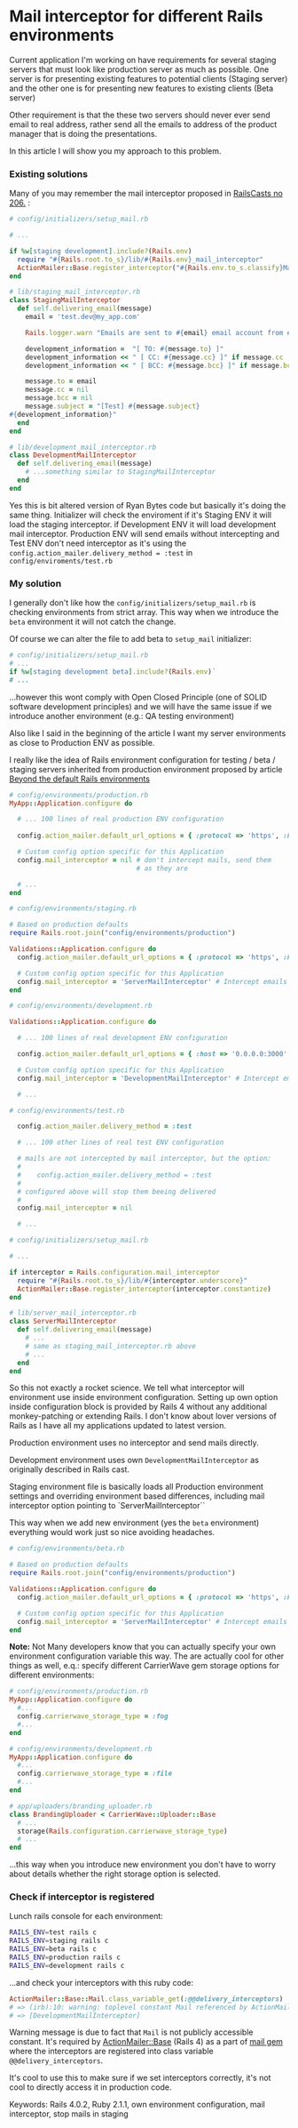 # Mail interceptor for different Rails environments

Current application I'm working on have requirements for several staging
servers that must look like production server as much as possible. One
server is for presenting existing features to potential clients 
(Staging server) and the other one is for presenting new features to 
existing clients (Beta server)

Other requirement is that the these two servers should never ever send
email to real address, rather send all the emails to address of the
product manager that is doing the presentations.

In this article I will show you my approach to this problem.

### Existing solutions

Many of you may remember the mail interceptor proposed in 
[RailsCasts no 206.](http://railscasts.com/episodes/206-action-mailer-in-rails-3) :

```ruby
# config/initializers/setup_mail.rb

# ...

if %w[staging development].include?(Rails.env)
  require "#{Rails.root.to_s}/lib/#{Rails.env}_mail_interceptor"
  ActionMailer::Base.register_interceptor("#{Rails.env.to_s.classify}MailInterceptor".constantize)
end
```

```ruby
# lib/staging_mail_interceptor.rb
class StagingMailInterceptor
  def self.delivering_email(message)
    email = 'test.dev@my_app.com'

    Rails.logger.warn "Emails are sent to #{email} email account from #{Rails.env} env"

    development_information =  "[ TO: #{message.to} ]"
    development_information << " [ CC: #{message.cc} ]" if message.cc
    development_information << " [ BCC: #{message.bcc} ]" if message.bcc

    message.to = email
    message.cc = nil
    message.bcc = nil
    message.subject = "[Test] #{message.subject}
#{development_information}"
  end
end

# lib/development_mail_interceptor.rb
class DevelopmentMailInterceptor
  def self.delivering_email(message)
    # ...something similar to StagingMailInterceptor
  end
end
```

Yes this is bit altered version of Ryan Bytes code but basically it's
doing the same thing. Initializer will check the enviroment if it's
Staging ENV it will load the staging interceptor. if Development ENV it
will load development mail interceptor. Production ENV will send emails
without intercepting and Test ENV don't need interceptor as it's
using the `config.action_mailer.delivery_method = :test` in
`config/enviroments/test.rb`

### My solution

I generally don't like how the `config/initializers/setup_mail.rb` is
checking environments from strict array. This way when we introduce the
`beta` environment it will not catch the change. 

Of course we can alter the file to add beta to `setup_mail` initializer: 

```ruby
# config/initializers/setup_mail.rb
# ...
if %w[staging development beta].include?(Rails.env)`
# ...
```

...however this wont comply with Open Closed Principle (one of SOLID
software development principles) and we will have the same issue if we
introduce another environment (e.g.: QA testing environment)

Also like I said in the beginning of the article I want my server
environments as close to Production ENV as possible.

I really like the idea of  Rails environment configuration for testing / beta /
staging servers inherited from production environment proposed by
article  [Beyond the default Rails environments](http://signalvnoise.com/posts/3535-beyond-the-default-rails-environments)

```ruby
# config/environments/production.rb
MyApp::Application.configure do

  # ... 100 lines of real production ENV configuration
 
  config.action_mailer.default_url_options = { :protocol => 'https', :host => 'my-app.com' }

  # Custom config option specific for this Application
  config.mail_interceptor = nil # don't intercept mails, send them
                                # as they are

  # ...
end
```

```ruby
# config/environments/staging.rb

# Based on production defaults
require Rails.root.join("config/environments/production")

Validations::Application.configure do
  config.action_mailer.default_url_options = { :protocol => 'https', :host => 'my-staging-app.com' }

  # Custom config option specific for this Application
  config.mail_interceptor = 'ServerMailInterceptor' # Intercept emails
end
```

```ruby
# config/environments/development.rb

Validations::Application.configure do

  # ... 100 lines of real development ENV configuration

  config.action_mailer.default_url_options = { :host => '0.0.0.0:3000' }

  # Custom config option specific for this Application
  config.mail_interceptor = 'DevelopmentMailInterceptor' # Intercept emails

  # ...
```

```ruby
# config/environments/test.rb

  config.action_mailer.delivery_method = :test  

  # ... 100 other lines of real test ENV configuration

  # mails are not intercepted by mail interceptor, but the option:                   
  #
  #    config.action_mailer.delivery_method = :test                                 
  #
  # configured above will stop them beeing delivered                                                     
  #
  config.mail_interceptor = nil    

  # ...
```


```ruby
# config/initializers/setup_mail.rb

# ...

if interceptor = Rails.configuration.mail_interceptor
  require "#{Rails.root.to_s}/lib/#{interceptor.underscore}"
  ActionMailer::Base.register_interceptor(interceptor.constantize)
end
```

```ruby
# lib/server_mail_interceptor.rb
class ServerMailInterceptor
  def self.delivering_email(message)
    # ...
    # same as staging_mail_interceptor.rb above
    # ...
  end
end
```

So this not exactly a rocket science. We tell what interceptor will
environment use inside environment configuration. Setting up own
option inside configuration block is provided by Rails 4 without any
additional monkey-patching or extending Rails. I  don't know about
lover versions of Rails as I have all my applications updated to latest
version. 

Production environment uses no interceptor and send mails directly.

Development environment uses own `DevelopmentMailInterceptor` as
originally described in Rails cast.

Staging environment file is basically loads all Production environment
settings and overriding environment based differences, including mail
interceptor option pointing to `ServerMailInterceptor``

This way when we add new environment (yes the `beta` environment)
everything would work just so nice avoiding headaches.

```ruby
# config/environments/beta.rb

# Based on production defaults
require Rails.root.join("config/environments/production")

Validations::Application.configure do
  config.action_mailer.default_url_options = { :protocol => 'https', :host => 'my-beta-app.com' }

  # Custom config option specific for this Application
  config.mail_interceptor = 'ServerMailInterceptor' # Intercept emails
end
```

**Note:** Not Many developers know that you can actually specify your own
environment configuration variable this way. The are actually cool for
other things as well,  e.q.: specify different CarrierWave gem storage
options for different environments:

```ruby
# config/environments/production.rb
MyApp::Application.configure do
  #...
  config.carrierwave_storage_type = :fog
  #...
end
```

```ruby
# config/environments/development.rb
MyApp::Application.configure do
  #...
  config.carrierwave_storage_type = :file
  #...
end
```

```ruby
# app/uploaders/branding_uploader.rb
class BrandingUploader < CarrierWave::Uploader::Base
  # ...
  storage(Rails.configuration.carrierwave_storage_type)  
  # ...
end
```

...this way when you introduce new environment you don't have to worry
about details whether the right storage option is selected.

### Check if interceptor is registered

Lunch rails console for each environment:

```bash
RAILS_ENV=test rails c
RAILS_ENV=staging rails c
RAILS_ENV=beta rails c
RAILS_ENV=production rails c
RAILS_ENV=development rails c
```

...and check your interceptors with this ruby code:

```ruby
ActionMailer::Base::Mail.class_variable_get(:@@delivery_interceptors)
# => (irb):10: warning: toplevel constant Mail referenced by ActionMailer::Base::Mail
# => [DevelopmentMailInterceptor]
```

Warning message is due to fact that `Mail` is not publicly accessible
constant. It's required by 
[ActionMailer::Base](https://github.com/rails/rails/blob/48ea0899074629203d84e2aea02593e893b5a2a4/actionmailer/lib/action_mailer/base.rb)
(Rails 4) as a part of [mail gem](https://github.com/mikel/mail) where
the interceptors are registered into class variable
`@@delivery_interceptors`.

It's cool to use this to make sure if we set interceptors correctly, it's
not cool to directly access it in production code.

Keywords: Rails 4.0.2, Ruby 2.1.1, own environment configuration, mail 
interceptor, stop mails in staging

